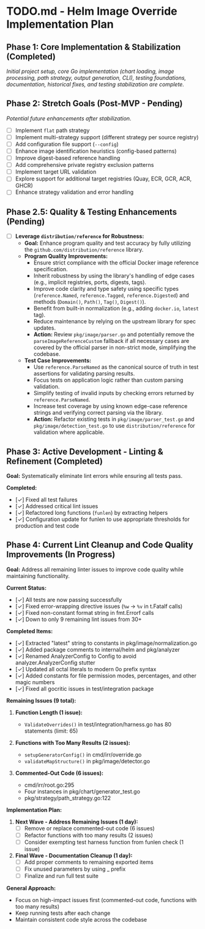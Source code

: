 # TODO.md - Helm Image Override Implementation Plan

## Phase 1: Core Implementation & Stabilization (Completed)
*Initial project setup, core Go implementation (chart loading, image processing, path strategy, output generation, CLI), testing foundations, documentation, historical fixes, and testing stabilization are complete.*

## Phase 2: Stretch Goals (Post-MVP - Pending)
*Potential future enhancements after stabilization.*
- [ ] Implement `flat` path strategy
- [ ] Implement multi-strategy support (different strategy per source registry)
- [ ] Add configuration file support (`--config`)
- [ ] Enhance image identification heuristics (config-based patterns)
- [ ] Improve digest-based reference handling
- [ ] Add comprehensive private registry exclusion patterns
- [ ] Implement target URL validation
- [ ] Explore support for additional target registries (Quay, ECR, GCR, ACR, GHCR)
- [ ] Enhance strategy validation and error handling

## Phase 2.5: Quality & Testing Enhancements (Pending)
- [ ] **Leverage `distribution/reference` for Robustness:**
    - **Goal:** Enhance program quality and test accuracy by fully utilizing the `github.com/distribution/reference` library.
    - **Program Quality Improvements:**
        - Ensure strict compliance with the official Docker image reference specification.
        - Inherit robustness by using the library's handling of edge cases (e.g., implicit registries, ports, digests, tags).
        - Improve code clarity and type safety using specific types (`reference.Named`, `reference.Tagged`, `reference.Digested`) and methods (`Domain()`, `Path()`, `Tag()`, `Digest()`).
        - Benefit from built-in normalization (e.g., adding `docker.io`, `latest` tag).
        - Reduce maintenance by relying on the upstream library for spec updates.
        - **Action:** Review `pkg/image/parser.go` and potentially remove the `parseImageReferenceCustom` fallback if all necessary cases are covered by the official parser in non-strict mode, simplifying the codebase.
    - **Test Case Improvements:**
        - Use `reference.ParseNamed` as the canonical source of truth in test assertions for validating parsing results.
        - Focus tests on application logic rather than custom parsing validation.
        - Simplify testing of invalid inputs by checking errors returned by `reference.ParseNamed`.
        - Increase test coverage by using known edge-case reference strings and verifying correct parsing via the library.
        - **Action:** Refactor existing tests in `pkg/image/parser_test.go` and `pkg/image/detection_test.go` to use `distribution/reference` for validation where applicable.

## Phase 3: Active Development - Linting & Refinement (Completed)

**Goal:** Systematically eliminate lint errors while ensuring all tests pass.

**Completed:**
- [✓] Fixed all test failures
- [✓] Addressed critical lint issues
- [✓] Refactored long functions (`funlen`) by extracting helpers
- [✓] Configuration update for funlen to use appropriate thresholds for production and test code

## Phase 4: Current Lint Cleanup and Code Quality Improvements (In Progress)

**Goal:** Address all remaining linter issues to improve code quality while maintaining functionality.

**Current Status:**
- [✓] All tests are now passing successfully
- [✓] Fixed error-wrapping directive issues (`%w` → `%v` in t.Fatalf calls)
- [✓] Fixed non-constant format string in fmt.Errorf calls
- [✓] Down to only 9 remaining lint issues from 30+

**Completed Items:**
- [✓] Extracted "latest" string to constants in pkg/image/normalization.go
- [✓] Added package comments to internal/helm and pkg/analyzer
- [✓] Renamed AnalyzerConfig to Config to avoid analyzer.AnalyzerConfig stutter
- [✓] Updated all octal literals to modern 0o prefix syntax
- [✓] Added constants for file permission modes, percentages, and other magic numbers
- [✓] Fixed all gocritic issues in test/integration package

**Remaining Issues (9 total):**
1. **Function Length (1 issue):**
   - `ValidateOverrides()` in test/integration/harness.go has 80 statements (limit: 65)

2. **Functions with Too Many Results (2 issues):**
   - `setupGeneratorConfig()` in cmd/irr/override.go
   - `validateMapStructure()` in pkg/image/detector.go

3. **Commented-Out Code (6 issues):**
   - cmd/irr/root.go:295
   - Four instances in pkg/chart/generator_test.go
   - pkg/strategy/path_strategy.go:122

**Implementation Plan:**

1. **Next Wave - Address Remaining Issues (1 day):**
   - [ ] Remove or replace commented-out code (6 issues)
   - [ ] Refactor functions with too many results (2 issues)
   - [ ] Consider exempting test harness function from funlen check (1 issue)

2. **Final Wave - Documentation Cleanup (1 day):**
   - [ ] Add proper comments to remaining exported items
   - [ ] Fix unused parameters by using _ prefix
   - [ ] Finalize and run full test suite

**General Approach:**
- Focus on high-impact issues first (commented-out code, functions with too many results)
- Keep running tests after each change
- Maintain consistent code style across the codebase